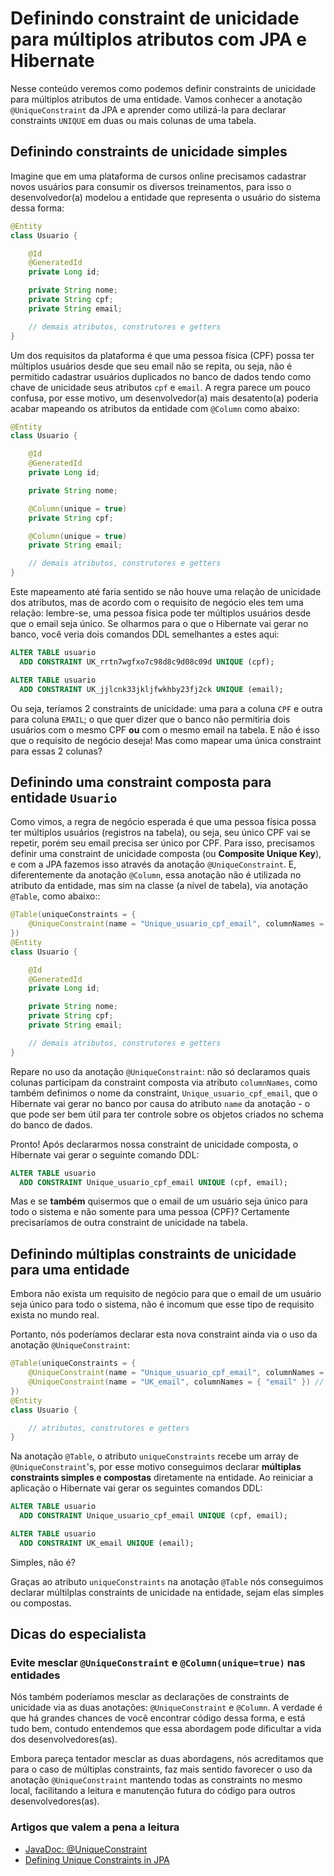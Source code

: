 # Definindo constraint de unicidade para múltiplos atributos com JPA e Hibernate

Nesse conteúdo veremos como podemos definir constraints de unicidade para múltiplos atributos de uma entidade. Vamos conhecer a anotação `@UniqueConstraint` da JPA e aprender como utilizá-la para declarar constraints `UNIQUE` em duas ou mais colunas de uma tabela.

## Definindo constraints de unicidade simples

Imagine que em uma plataforma de cursos online precisamos cadastrar novos usuários para consumir os diversos treinamentos, para isso o desenvolvedor(a) modelou a entidade que representa o usuário do sistema dessa forma:

```java
@Entity
class Usuario {

    @Id
    @GeneratedId
    private Long id;

    private String nome;
    private String cpf;
    private String email;

    // demais atributos, construtores e getters
}
```

Um dos requisitos da plataforma é que uma pessoa física (CPF) possa ter múltiplos usuários desde que seu email não se repita, ou seja, não é permitido cadastrar usuários duplicados no banco de dados tendo como chave de unicidade seus atributos `cpf` e `email`. A regra parece um pouco confusa, por esse motivo, um desenvolvedor(a) mais desatento(a) poderia acabar mapeando os atributos da entidade com `@Column` como abaixo:

```java
@Entity
class Usuario {

    @Id
    @GeneratedId
    private Long id;

    private String nome;

    @Column(unique = true)
    private String cpf;

    @Column(unique = true)
    private String email;

    // demais atributos, construtores e getters
}
```

Este mapeamento até faria sentido se não houve uma relação de unicidade dos atributos, mas de acordo com o requisito de negócio eles tem uma relação: lembre-se, uma pessoa física pode ter múltiplos usuários desde que o email seja único. Se olharmos para o que o Hibernate vai gerar no banco, você veria dois comandos DDL semelhantes a estes aqui:

```sql
ALTER TABLE usuario
  ADD CONSTRAINT UK_rrtn7wgfxo7c98d8c9d08c09d UNIQUE (cpf);

ALTER TABLE usuario
  ADD CONSTRAINT UK_jjlcnk33jkljfwkhby23fj2ck UNIQUE (email);
```

Ou seja, teríamos 2 constraints de unicidade: uma para a coluna `CPF` e outra para coluna `EMAIL`; o que quer dizer que o banco não permitiria dois usuários com o mesmo CPF **ou** com o mesmo email na tabela. E não é isso que o requisito de negócio deseja! Mas como mapear uma única constraint para essas 2 colunas?

## Definindo uma constraint composta para entidade `Usuario`

Como vimos, a regra de negócio esperada é que uma pessoa física possa ter múltiplos usuários (registros na tabela), ou seja, seu único CPF vai se repetir, porém seu email precisa ser único por CPF. Para isso, precisamos definir uma constraint de unicidade composta (ou **Composite Unique Key**), e com a JPA fazemos isso através da anotação `@UniqueConstraint`. E, diferentemente da anotação `@Column`, essa anotação não é utilizada no atributo da entidade, mas sim na classe (a nível de tabela), via anotação `@Table`, como abaixo::

```java
@Table(uniqueConstraints = { 
    @UniqueConstraint(name = "Unique_usuario_cpf_email", columnNames = { "cpf", "email" }) 
})
@Entity
class Usuario {

    @Id
    @GeneratedId
    private Long id;

    private String nome;
    private String cpf;
    private String email;

    // demais atributos, construtores e getters
}
```

Repare no uso da anotação `@UniqueConstraint`: não só declaramos quais colunas participam da constraint composta via atributo `columnNames`, como também definimos o nome da constraint, `Unique_usuario_cpf_email`, que o Hibernate vai gerar no banco por causa do atributo `name` da anotação - o que pode ser bem útil para ter controle sobre os objetos criados no schema do banco de dados.

Pronto! Após declararmos nossa constraint de unicidade composta, o Hibernate vai gerar o seguinte comando DDL:

```sql
ALTER TABLE usuario
  ADD CONSTRAINT Unique_usuario_cpf_email UNIQUE (cpf, email);
```

Mas e se **também** quisermos que o email de um usuário seja único para todo o sistema e não somente para uma pessoa (CPF)? Certamente precisaríamos de outra constraint de unicidade na tabela.

## Definindo múltiplas constraints de unicidade para uma entidade

Embora não exista um requisito de negócio para que o email de um usuário seja único para todo o sistema, não é incomum que esse tipo de requisito exista no mundo real.

Portanto, nós poderíamos declarar esta nova constraint ainda via o uso da anotação `@UniqueConstraint`:

```java
@Table(uniqueConstraints = { 
    @UniqueConstraint(name = "Unique_usuario_cpf_email", columnNames = { "cpf", "email" }),
    @UniqueConstraint(name = "UK_email", columnNames = { "email" }) // nova constraint
})
@Entity
class Usuario {

    // atributos, construtores e getters
}
```

Na anotação `@Table`, o atributo `uniqueConstraints` recebe um array de `@UniqueConstraint`'s, por esse motivo conseguimos declarar **múltiplas constraints simples e compostas** diretamente na entidade. Ao reiniciar a aplicação o Hibernate vai gerar os seguintes comandos DDL:

```sql
ALTER TABLE usuario
  ADD CONSTRAINT Unique_usuario_cpf_email UNIQUE (cpf, email);

ALTER TABLE usuario
  ADD CONSTRAINT UK_email UNIQUE (email);
```

Simples, não é?

Graças ao atributo `uniqueConstraints` na anotação `@Table` nós conseguimos declarar múltilplas constraints de unicidade na entidade, sejam elas simples ou compostas.

## Dicas do especialista

### Evite mesclar `@UniqueConstraint` e `@Column(unique=true)` nas entidades

Nós também poderíamos mesclar as declarações de constraints de unicidade via as duas anotações: `@UniqueConstraint` e `@Column`. A verdade é que há grandes chances de você encontrar código dessa forma, e está tudo bem, contudo entendemos que essa abordagem pode dificultar a vida dos desenvolvedores(as).

Embora pareça tentador mesclar as duas abordagens, nós acreditamos que para o caso de múltiplas constraints, faz mais sentido favorecer o uso da anotação `@UniqueConstraint` mantendo todas as constraints no mesmo local, facilitando a leitura e manutenção futura do código para outros desenvolvedores(as).

### Artigos que valem a pena a leitura

- [JavaDoc: @UniqueConstraint](https://docs.oracle.com/javaee/7/api/javax/persistence/UniqueConstraint.html)
- [Defining Unique Constraints in JPA](https://www.baeldung.com/jpa-unique-constraints)
